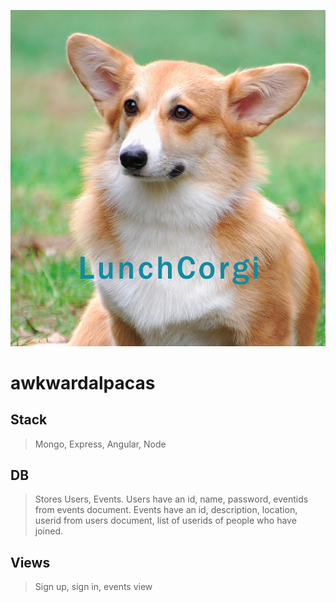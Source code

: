 ![Corgi](/lunchcorgi.jpg)

# awkwardalpacas
 ## Stack ##
 > Mongo, Express, Angular, Node
 
 ## DB ##
 > Stores Users, Events. Users have an id, name, password, eventids from events document. Events have an id, description, location, userid from users document, list of userids of people who have joined.
 
 ## Views ##
 > Sign up, sign in, events view
